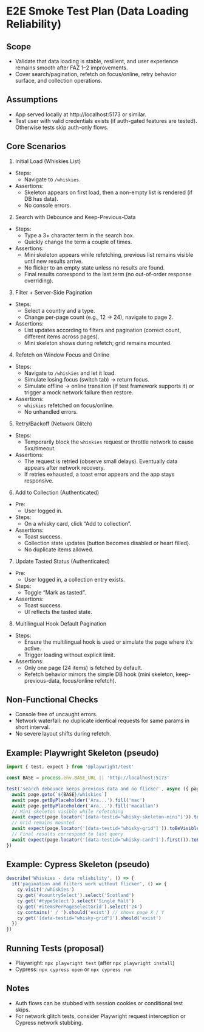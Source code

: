 # E2E Smoke Test Plan (Data Loading Reliability)

## Scope
- Validate that data loading is stable, resilient, and user experience remains smooth after FAZ 1–2 improvements.
- Cover search/pagination, refetch on focus/online, retry behavior surface, and collection operations.

## Assumptions
- App served locally at http://localhost:5173 or similar.
- Test user with valid credentials exists (if auth-gated features are tested). Otherwise tests skip auth-only flows.

## Core Scenarios

1) Initial Load (Whiskies List)
- Steps:
  - Navigate to `/whiskies`.
- Assertions:
  - Skeleton appears on first load, then a non-empty list is rendered (if DB has data).
  - No console errors.

2) Search with Debounce and Keep-Previous-Data
- Steps:
  - Type a 3+ character term in the search box.
  - Quickly change the term a couple of times.
- Assertions:
  - Mini skeleton appears while refetching, previous list remains visible until new results arrive.
  - No flicker to an empty state unless no results are found.
  - Final results correspond to the last term (no out-of-order response overriding).

3) Filter + Server-Side Pagination
- Steps:
  - Select a country and a type.
  - Change per-page count (e.g., 12 -> 24), navigate to page 2.
- Assertions:
  - List updates according to filters and pagination (correct count, different items across pages).
  - Mini skeleton shows during refetch; grid remains mounted.

4) Refetch on Window Focus and Online
- Steps:
  - Navigate to `/whiskies` and let it load.
  - Simulate losing focus (switch tab) -> return focus.
  - Simulate offline -> online transition (if test framework supports it) or trigger a mock network failure then restore.
- Assertions:
  - `whiskies` refetched on focus/online.
  - No unhandled errors.

5) Retry/Backoff (Network Glitch)
- Steps:
  - Temporarily block the `whiskies` request or throttle network to cause 5xx/timeout.
- Assertions:
  - The request is retried (observe small delays). Eventually data appears after network recovery.
  - If retries exhausted, a toast error appears and the app stays responsive.

6) Add to Collection (Authenticated)
- Pre:
  - User logged in.
- Steps:
  - On a whisky card, click “Add to collection”.
- Assertions:
  - Toast success.
  - Collection state updates (button becomes disabled or heart filled).
  - No duplicate items allowed.

7) Update Tasted Status (Authenticated)
- Pre:
  - User logged in, a collection entry exists.
- Steps:
  - Toggle “Mark as tasted”.
- Assertions:
  - Toast success.
  - UI reflects the tasted state.

8) Multilingual Hook Default Pagination
- Steps:
  - Ensure the multilingual hook is used or simulate the page where it’s active.
  - Trigger loading without explicit limit.
- Assertions:
  - Only one page (24 items) is fetched by default.
  - Refetch behavior mirrors the simple DB hook (mini skeleton, keep-previous-data, focus/online refetch).

## Non-Functional Checks
- Console free of uncaught errors.
- Network waterfall: no duplicate identical requests for same params in short interval.
- No severe layout shifts during refetch.

## Example: Playwright Skeleton (pseudo)
```ts
import { test, expect } from '@playwright/test'

const BASE = process.env.BASE_URL || 'http://localhost:5173'

test('search debounce keeps previous data and no flicker', async ({ page }) => {
  await page.goto(`${BASE}/whiskies`)
  await page.getByPlaceholder('Ara...').fill('mac')
  await page.getByPlaceholder('Ara...').fill('macallan')
  // Mini skeleton visible while refetching
  await expect(page.locator('[data-testid="whisky-skeleton-mini"]')).toBeVisible()
  // Grid remains mounted
  await expect(page.locator('[data-testid="whisky-grid"]')).toBeVisible()
  // Final results correspond to last query
  await expect(page.locator('[data-testid="whisky-card"]').first()).toBeVisible()
})
```

## Example: Cypress Skeleton (pseudo)
```js
describe('Whiskies - data reliability', () => {
  it('pagination and filters work without flicker', () => {
    cy.visit('/whiskies')
    cy.get('#countrySelect').select('Scotland')
    cy.get('#typeSelect').select('Single Malt')
    cy.get('#itemsPerPageSelectGrid').select('24')
    cy.contains(' / ').should('exist') // shows page X / Y
    cy.get('[data-testid="whisky-grid"]').should('exist')
  })
})
```

## Running Tests (proposal)
- Playwright: `npx playwright test` (after `npx playwright install`)
- Cypress: `npx cypress open` or `npx cypress run`

## Notes
- Auth flows can be stubbed with session cookies or conditional test skips.
- For network glitch tests, consider Playwright request interception or Cypress network stubbing.

